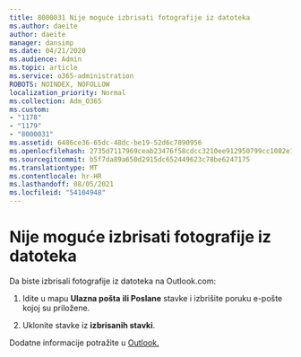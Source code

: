 ```yaml
---
title: 8000031 Nije moguće izbrisati fotografije iz datoteka
ms.author: daeite
author: daeite
manager: dansimp
ms.date: 04/21/2020
ms.audience: Admin
ms.topic: article
ms.service: o365-administration
ROBOTS: NOINDEX, NOFOLLOW
localization_priority: Normal
ms.collection: Adm_O365
ms.custom:
- "1178"
- "1179"
- "8000031"
ms.assetid: 6486ce36-65dc-48dc-be19-52d6c7890956
ms.openlocfilehash: 2735d7117969ceab23476f58cdcc3210ee912950799cc1082e151bff6bf692d0
ms.sourcegitcommit: b5f7da89a650d2915dc652449623c78be6247175
ms.translationtype: MT
ms.contentlocale: hr-HR
ms.lasthandoff: 08/05/2021
ms.locfileid: "54104948"
---
```

# <a name="unable-to-delete-photos-from-files"></a>Nije moguće izbrisati fotografije iz datoteka

Da biste izbrisali fotografije iz datoteka na Outlook.com:
  
1. Idite u mapu **Ulazna pošta** **ili Poslane** stavke i izbrišite poruku e-pošte kojoj su priložene.

2. Uklonite stavke iz **izbrisanih stavki**.

Dodatne informacije potražite u [Outlook.](https://support.office.com/article/bae0531f-040f-4c42-90b9-786ca718c16d.aspx)
  